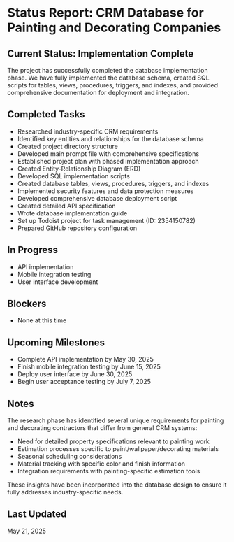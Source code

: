 # Status Report: CRM Database for Painting and Decorating Companies

## Current Status: Implementation Complete

The project has successfully completed the database implementation phase. We have fully implemented the database schema, created SQL scripts for tables, views, procedures, triggers, and indexes, and provided comprehensive documentation for deployment and integration.

## Completed Tasks
- Researched industry-specific CRM requirements
- Identified key entities and relationships for the database schema
- Created project directory structure
- Developed main prompt file with comprehensive specifications
- Established project plan with phased implementation approach
- Created Entity-Relationship Diagram (ERD)
- Developed SQL implementation scripts
- Created database tables, views, procedures, triggers, and indexes
- Implemented security features and data protection measures
- Developed comprehensive database deployment script
- Created detailed API specification
- Wrote database implementation guide
- Set up Todoist project for task management (ID: 2354150782)
- Prepared GitHub repository configuration

## In Progress
- API implementation
- Mobile integration testing
- User interface development

## Blockers
- None at this time

## Upcoming Milestones
- Complete API implementation by May 30, 2025
- Finish mobile integration testing by June 15, 2025
- Deploy user interface by June 30, 2025
- Begin user acceptance testing by July 7, 2025

## Notes
The research phase has identified several unique requirements for painting and decorating contractors that differ from general CRM systems:
- Need for detailed property specifications relevant to painting work
- Estimation processes specific to paint/wallpaper/decorating materials
- Seasonal scheduling considerations
- Material tracking with specific color and finish information
- Integration requirements with painting-specific estimation tools

These insights have been incorporated into the database design to ensure it fully addresses industry-specific needs.

## Last Updated
May 21, 2025
